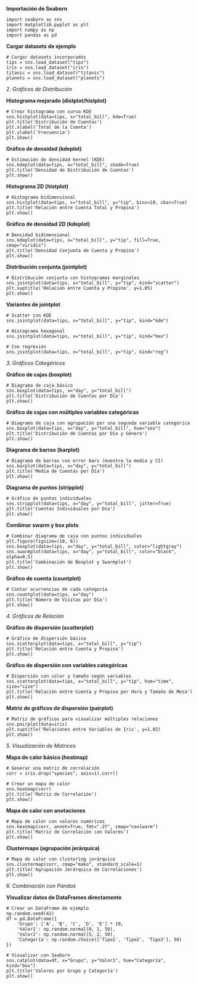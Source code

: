 **Importación de Seaborn**

    import seaborn as sns
    import matplotlib.pyplot as plt
    import numpy as np
    import pandas as pd

**Cargar datasets de ejemplo**

    # Cargar datasets incorporados
    tips = sns.load_dataset("tips")
    iris = sns.load_dataset("iris")
    titanic = sns.load_dataset("titanic")
    planets = sns.load_dataset("planets")

*2. Gráficos de Distribución*

**Histograma mejorado (distplot/histplot)**

    # Crear histograma con curva KDE
    sns.histplot(data=tips, x="total_bill", kde=True)
    plt.title('Distribución de Cuentas')
    plt.xlabel('Total de la Cuenta')
    plt.ylabel('Frecuencia')
    plt.show()

**Gráfico de densidad (kdeplot)**

    # Estimación de densidad kernel (KDE)
    sns.kdeplot(data=tips, x="total_bill", shade=True)
    plt.title('Densidad de Distribución de Cuentas')
    plt.show()

**Histograma 2D (histplot)**

    # Histograma bidimensional
    sns.histplot(data=tips, x="total_bill", y="tip", bins=10, cbar=True)
    plt.title('Relación entre Cuenta Total y Propina')
    plt.show()

**Gráfico de densidad 2D (kdeplot)**

    # Densidad bidimensional
    sns.kdeplot(data=tips, x="total_bill", y="tip", fill=True, cmap="viridis")
    plt.title('Densidad Conjunta de Cuenta y Propina')
    plt.show()

**Distribución conjunta (jointplot)**

    # Distribución conjunta con histogramas marginales
    sns.jointplot(data=tips, x="total_bill", y="tip", kind="scatter")
    plt.suptitle('Relación entre Cuenta y Propina', y=1.05)
    plt.show()

**Variantes de jointplot**

    # Scatter con KDE
    sns.jointplot(data=tips, x="total_bill", y="tip", kind="kde")

    # Histograma hexagonal
    sns.jointplot(data=tips, x="total_bill", y="tip", kind="hex")

    # Con regresión
    sns.jointplot(data=tips, x="total_bill", y="tip", kind="reg")

*3. Gráficos Categóricos*

**Gráfico de cajas (boxplot)**

    # Diagrama de caja básico
    sns.boxplot(data=tips, x="day", y="total_bill")
    plt.title('Distribución de Cuentas por Día')
    plt.show()

**Gráfico de cajas con múltiples variables categóricas**

    # Diagrama de caja con agrupación por una segunda variable categórica
    sns.boxplot(data=tips, x="day", y="total_bill", hue="sex")
    plt.title('Distribución de Cuentas por Día y Género')
    plt.show()

**Diagrama de barras (barplot)**

    # Diagrama de barras con error bars (muestra la media y CI)
    sns.barplot(data=tips, x="day", y="total_bill")
    plt.title('Media de Cuentas por Día')
    plt.show()

**Diagrama de puntos (stripplot)**

    # Gráfico de puntos individuales
    sns.stripplot(data=tips, x="day", y="total_bill", jitter=True)
    plt.title('Cuentas Individuales por Día')
    plt.show()

**Combinar swarm y box plots**

    # Combinar diagrama de caja con puntos individuales
    plt.figure(figsize=(10, 6))
    sns.boxplot(data=tips, x="day", y="total_bill", color="lightgray")
    sns.swarmplot(data=tips, x="day", y="total_bill", color="black", alpha=0.5)
    plt.title('Combinación de Boxplot y Swarmplot')
    plt.show()

**Gráfico de cuenta (countplot)**

    # Contar ocurrencias de cada categoría
    sns.countplot(data=tips, x="day")
    plt.title('Número de Visitas por Día')
    plt.show()

*4. Gráficos de Relación*

**Gráfico de dispersión (scatterplot)**

    # Gráfico de dispersión básico
    sns.scatterplot(data=tips, x="total_bill", y="tip")
    plt.title('Relación entre Cuenta y Propina')
    plt.show()

**Gráfico de dispersión con variables categóricas**

    # Dispersión con color y tamaño según variables
    sns.scatterplot(data=tips, x="total_bill", y="tip", hue="time", size="size")
    plt.title('Relación entre Cuenta y Propina por Hora y Tamaño de Mesa')
    plt.show()

**Matriz de gráficos de dispersión (pairplot)**

    # Matriz de gráficos para visualizar múltiples relaciones
    sns.pairplot(data=iris)
    plt.suptitle('Relaciones entre Variables de Iris', y=1.02)
    plt.show()

*5. Visualización de Matrices*

**Mapa de calor básico (heatmap)**

    # Generar una matriz de correlación
    corr = iris.drop("species", axis=1).corr()

    # Crear un mapa de calor
    sns.heatmap(corr)
    plt.title('Matriz de Correlación')
    plt.show()

**Mapa de calor con anotaciones**

    # Mapa de calor con valores numéricos
    sns.heatmap(corr, annot=True, fmt=".2f", cmap="coolwarm")
    plt.title('Matriz de Correlación con Valores')
    plt.show()

**Clustermaps (agrupación jerárquica)**

    # Mapa de calor con clustering jerárquico
    sns.clustermap(corr, cmap="mako", standard_scale=1)
    plt.title('Agrupación Jerárquica de Correlaciones')
    plt.show()

*6. Combinación con Pandas*

**Visualizar datos de DataFrames directamente**

    # Crear un DataFrame de ejemplo
    np.random.seed(42)
    df = pd.DataFrame({
        'Grupo': ['A', 'B', 'C', 'D', 'E'] * 10,
        'Valor1': np.random.normal(0, 1, 50),
        'Valor2': np.random.normal(5, 2, 50),
        'Categoría': np.random.choice(['Tipo1', 'Tipo2', 'Tipo3'], 50)
    })

    # Visualizar con Seaborn
    sns.catplot(data=df, x="Grupo", y="Valor1", hue="Categoría", kind="box")
    plt.title('Valores por Grupo y Categoría')
    plt.show()
